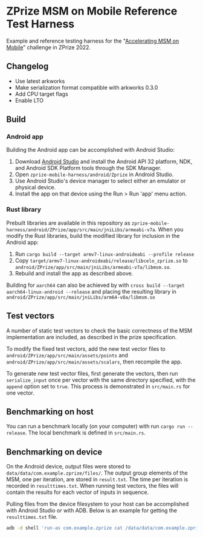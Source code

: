 # ZPrize MSM on Mobile Reference Test Harness

Example and reference testing harness for the "[Accelerating MSM on Mobile](https://www.zprize.io/prizes/accelerating-mobile-proving)" challenge in ZPrize 2022. 

## Changelog

- Use latest arkworks
- Make serialization format compatible with arkworks 0.3.0
- Add CPU target flags
- Enable LTO

## Build

### Android app

Building the Android app can be accomplished with Android Studio:
1. Download [Android Studio](https://developer.android.com/studio) and install the Android API 32 platform, NDK, and Android SDK Platform tools through the SDK Manager.
2. Open `zprize-mobile-harness/android/Zprize` in Android Studio.
3. Use Android Studio's device manager to select either an emulator or physical device.
4. Install the app on that device using the Run > Run 'app' menu action.

### Rust library

Prebuilt libraries are available in this repository as `zprize-mobile-harness/android/ZPrize/app/src/main/jniLibs/armeabi-v7a`.
When you modify the Rust libraries, build the modified library for inclusion in the Android app:
1. Run `cargo build --target armv7-linux-androideabi --profile release`
2. Copy `target/armv7-linux-androideabi/release/libcelo_zprize.so` to `android/ZPrize/app/src/main/jniLibs/armeabi-v7a/libmsm.so`.
3. Rebuild and install the app as described above.

Building for `aarch64` can also be achieved by with `cross build --target aarch64-linux-android
--release` and placing the resulting library in `android/ZPrize/app/src/main/jniLibs/arm64-v8a/libmsm.so`

## Test vectors

A number of static test vectors to check the basic correctness of the MSM implementation are
included, as described in the prize specification.

To modify the fixed test vectors, add the new test vector files to  `android/ZPrize/app/src/main/assets/points` and `android/ZPrize/app/src/main/assets/scalars`, then recompile the app. 

To generate new test vector files, first generate the vectors, then run `serialize_input` once per vector with the same directory specified, with the `append` option set to `true`. This process is demonstrated in `src/main.rs` for one vector. 

## Benchmarking on host

You can run a benchmark locally (on your computer) with run `cargo run --release`. The local
benchmark is defined in `src/main.rs`.

## Benchmarking on device

On the Android device, output files were stored to `data/data/com.example.zprize/files/`.
The output group elements of the MSM, one per iteration, are stored in `result.txt`.
The time per iteration is recorded in `resulttimes.txt`.
When running test vectors, the files will contain the results for each vector of inputs in sequence.

Pulling files from the device filesystem to your host can be accomplished with Android Studio or
with ADB. Below is an example for getting the `resulttimes.txt` file.

```bash
adb -d shell 'run-as com.example.zprize cat /data/data/com.example.zprize/files/resulttimes.txt' > resulttimes.txt
```
